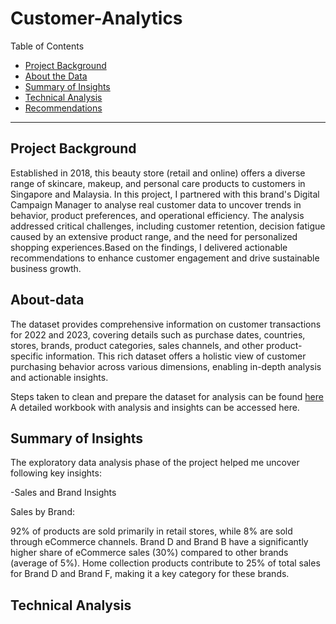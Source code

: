 # Customer-Analytics

Table of Contents

- [Project Background](#project-background)
- [About the Data](#about-data)
- [Summary of Insights](#summary-of-insights)
- [Technical Analysis](#technical-analysis)
- [Recommendations](#recommendations)

***

## Project Background
Established in 2018, this beauty store (retail and online) offers a diverse range of skincare, makeup, and personal care products to customers in Singapore and Malaysia. In this project, I partnered with this brand's Digital Campaign Manager to analyse real customer data to uncover trends in behavior, product preferences, and operational efficiency. The analysis addressed critical challenges, including customer retention, decision fatigue caused by an extensive product range, and the need for personalized shopping experiences.Based on the findings, I delivered actionable recommendations to enhance customer engagement and drive sustainable business growth.

## About-data

The dataset provides comprehensive information on customer transactions for 2022 and 2023, covering details such as purchase dates, countries, stores, brands, product categories, sales channels, and other product-specific information. This rich dataset offers a holistic view of customer purchasing behavior across various dimensions, enabling in-depth analysis and actionable insights.

Steps taken to clean and prepare the dataset for analysis can be found [here](Masters-projects/Customer%20Analytics/Data%20cleaning%20Customer.pdf)
A detailed workbook with analysis and insights can be accessed here.

## Summary of Insights

The exploratory data analysis phase of the project helped me uncover following key insights:

-Sales and Brand Insights

Sales by Brand:

92% of products are sold primarily in retail stores, while 8% are sold through eCommerce channels.
Brand D and Brand B have a significantly higher share of eCommerce sales (30%) compared to other brands (average of 5%).
Home collection products contribute to 25% of total sales for Brand D and Brand F, making it a key category for these brands.


## Technical Analysis
